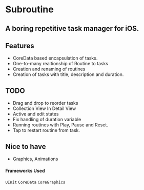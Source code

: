 #  Subroutine
## A boring repetitive task manager for iOS.

## Features
* CoreData based encapsulation of tasks.
* One-to-many realtionship of Routine to tasks
* Creation and renaming of routines
* Creation of tasks with title, description and duration.

## TODO
* Drag and drop to reorder tasks
* Collection View In Detail View 
* Active and edit states 
* Fix handling of duration variable
* Running routines with Play, Pause and Reset.
* Tap to restart routine from task.

## Nice to have
* Graphics, Animations

#### Frameworks Used
`UIKit`
`CoreData`
`CoreGraphics`
